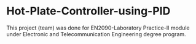 # Hot-Plate-Controller-using-PID
This project (team) was done for EN2090-Laboratory Practice-II module under Electronic and Telecommunication Engineering degree program. 
